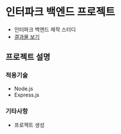# 인터파크 백엔드 프로젝트

- 인터파크 백엔드 제작 스터디
- [결과물 보기](https://)

## 프로젝트 설명

### 적용기술

- Node.js
- Express.js

### 기타사항

- 프로젝트 생성